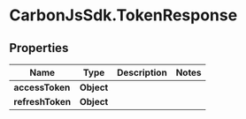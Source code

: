 # CarbonJsSdk.TokenResponse

## Properties

Name | Type | Description | Notes
------------ | ------------- | ------------- | -------------
**accessToken** | **Object** |  | 
**refreshToken** | **Object** |  | 


